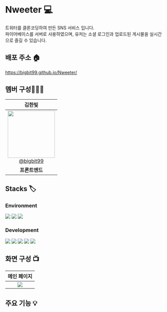 # Nweeter 💻
트위터를 클론코딩하여 만든 SNS 서비스 입니다.<br />
파이어베이스를 서버로 사용하였으며, 유저는 소셜 로그인과 업로드된 게시물을 실시간으로 즐길 수 있습니다.


## 배포 주소 🏠
https://bigbit99.github.io/Nweeter/


## 멤버 구성👩🏻‍💻
| **김한빛** | 
|  :------: |
| [<img src="https://user-images.githubusercontent.com/108947985/235067739-299417f3-d4fb-4c91-a9c4-c1c2e6405edf.png" width=150> <br/> @bigbit99](https://github.com/bigbit99) | 
| **프론트엔드** | 


## Stacks 🏷
### Environment 
<img src="https://img.shields.io/badge/Visual Studio Code-007ACC?style=for-the-badge&logo=Visual Studio Code&logoColor=white"> <img src="https://img.shields.io/badge/Git-F05032?style=for-the-badge&logo=Git&logoColor=white"> <img src="https://img.shields.io/badge/GitHub-181717?style=for-the-badge&logo=GitHub&logoColor=white">
 
### Development 
<img src="https://img.shields.io/badge/Firebase-FFCA28?style=for-the-badge&logo=Firebase&logoColor=black"> <img src="https://img.shields.io/badge/TypeScript-3178C6?style=for-the-badge&logo=TypeScript&logoColor=white"> <img src="https://img.shields.io/badge/React-000000?style=for-the-badge&logo=React&logoColor=white"> <img src="https://img.shields.io/badge/Bootstrap-7952B3?style=for-the-badge&logo=Bootstrap&logoColor=white"> <img src="https://img.shields.io/badge/CSS3-CC6699?style=for-the-badge&logo=CSS3&logoColor=white">


## 화면 구성 📺
| **메인 페이지** |
| :-----------: |
| <img src="https://user-images.githubusercontent.com/108947985/235084059-9ebceae0-1974-4f8c-b141-e4b7b7cb6d9a.png"> | 


## 주요 기능 💡

